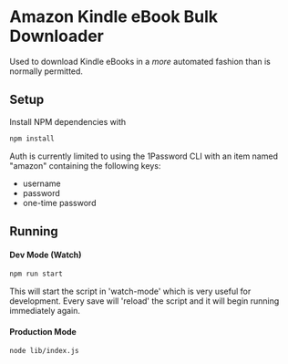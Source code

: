 # Amazon Kindle eBook Bulk Downloader

Used to download Kindle eBooks in a _more_ automated fashion than is normally permitted.

## Setup

Install NPM dependencies with

```bash
npm install
```

Auth is currently limited to using the 1Password CLI with an item named "amazon" containing the following keys:

-   username
-   password
-   one-time password

## Running

#### Dev Mode (Watch)

```bash
npm run start
```

This will start the script in 'watch-mode' which is very useful for development. Every save will 'reload' the script and it will begin running immediately again.

#### Production Mode

```bash
node lib/index.js
```

